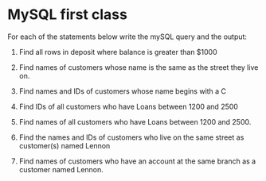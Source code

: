 # MySQL first class

For each of the statements below write the mySQL query and the output:

1. Find all rows in deposit where balance is greater than $1000

2. Find names of customers whose name is the same as the street they live on.

3. Find names and IDs of customers whose name begins with a C

4. Find IDs of all customers who have Loans between 1200 and 2500

5. Find names of all customers who have Loans between 1200 and 2500.

6. Find the names and IDs of customers who live on the same street as
customer(s) named Lennon

7. Find names of customers who have an account at the same branch as a
customer named Lennon.
